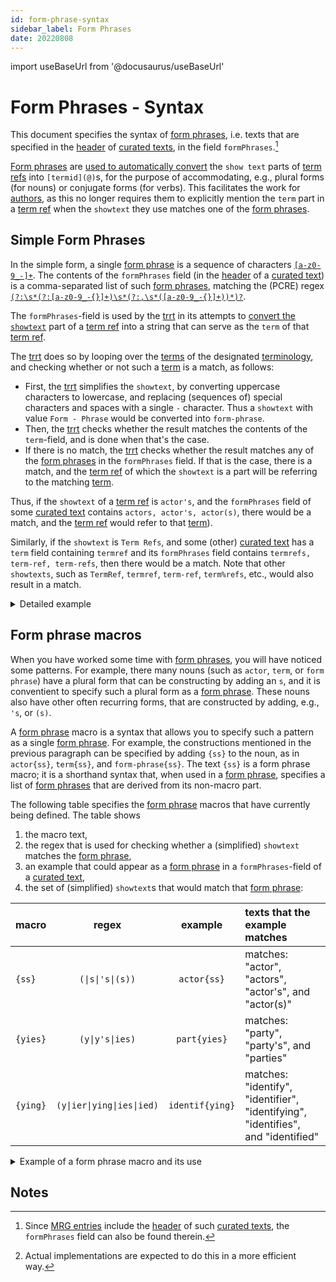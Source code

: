 ```yaml
---
id: form-phrase-syntax
sidebar_label: Form Phrases
date: 20220808
---
```


import useBaseUrl from '@docusaurus/useBaseUrl'

# Form Phrases - Syntax

This document specifies the syntax of [form phrases](@), i.e. texts that are specified in the [header](@) of [curated texts](@), in the field `formPhrases`.[^1]

[^1]: Since [MRG entries](@) include the [header](@) of such [curated texts](@), the `formPhrases` field can also be found therein.

[Form phrases](@) are [used to automatically convert](/docs/spec-tools/trrt#id) the `show text` parts of [term refs](@) into `[termid](@)`s, for the purpose of accommodating, e.g., plural forms (for nouns) or conjugate forms (for verbs). This facilitates the work for [authors](@), as this no longer requires them to explicitly mention the `term` part in a [term ref](@) when the `showtext` they use matches one of the [form phrases](@).

## Simple Form Phrases

In the simple form, a single [form phrase](@) is a sequence of characters [`[a-z0-9_-]+`](https://www.debuggex.com/r/w7mm0fzpON23yuZQ). The contents of the `formPhrases` field (in the [header](@) of a [curated text](@)) is a comma-separated list of such [form phrases](@), matching the (PCRE) regex [`(?:\s*(?:[a-z0-9_-{}]+)\s*(?:,\s*([a-z0-9_-{}]+))*)?`](https://www.debuggex.com/r/20MNb2zgNwLDD-dD).

The `formPhrases`-field is used by the [trrt](@) in its attempts to [convert the `showtext`](/docs/spec-tools/trrt#showtext) part of a [term ref](@) into a string that can serve as the `term` of that [term ref](@).

The [trrt](@) does so by looping over the [terms](@) of the designated [terminology](@), and checking whether or not such a [term](@) is a match, as follows:

- First, the [trrt](@) simplifies the `showtext`, by converting uppercase characters to lowercase, and replacing (sequences of) special characters and spaces with a single `-` character. Thus a `showtext` with value `Form - Phrase` would be converted into `form-phrase`.
- Then, the [trrt](@) checks whether the result matches the contents of the `term`-field, and is done when that's the case. 
- If there is no match, the [trrt](@) checks whether the result matches any of the [form phrases](@) in the `formPhrases` field. If that is the case, there is a match, and the [term ref](@) of which the `showtext` is a part will be referring to the matching [term](@).

Thus, if the `showtext` of a [term ref](@) is `actor's`, and the `formPhrases` field of some [curated text](@) contains `actors, actor's, actor(s)`, there would be a match, and the [term ref](@) would refer to that [term](@)). 

Similarly, if the `showtext` is `Term Refs`, and some (other) [curated text](@) has a `term` field containing `termref` and its `formPhrases` field contains `termrefs, term-ref, term-refs`, then there would be a match. Note that other `showtexts`, such as `TermRef`, `termref`, `term-ref`, `term%refs`, etc., would also result in a match.

<details>
   <summary>Detailed example</summary>

Consider a text with a [term ref](@), e.g., 

~~~ markdown
...
This is a text that is about [actors](actor@), and the [actor's](actor@) capabilities.
This text also says what the [actor(s)](actor@) might be doing.
...
~~~

As you can see, the `showtexts` are plurals or conjugate forms of the term `actor`.
It would help [authors](@) if they could write this text as follows:

~~~ markdown
...
This is a text that is about [actors](@), and the [actor's](@) capabilities.
This text also says what the [actor(s)](@) might be doing.
...
~~~

which would require the [trrt](@) to automatically convert such plurals or conjugate forms into the corresponding base term. That's where [form phrases](@) come in.

This can be done by specifying such plurals, conjugate forms, or any other texts as a [form phrase](@) and adding it to the `formPhrases` field (in the [header](@)) of the [curated text](@) that documents the base term (`actor` in our example), as follows:

~~~ yaml
formPhrases: actors, actor's, actor(s)
~~~
</details>

## Form phrase macros

When you have worked some time with [form phrases](@), you will have noticed some patterns. For example, there many nouns (such as `actor`, `term`, or `form phrase`) have a plural form that can be constructing by adding an `s`, and it is conventient to specify such a plural form as a [form phrase](@). These nouns also have other often recurring forms, that are constructed by adding, e.g., `'s`, or `(s)`.

A [form phrase](@) macro is a syntax that allows you to specify such a pattern as a single [form phrase](@). For example, the constructions mentioned in the previous paragraph can be specified by adding `{ss}` to the noun, as in `actor{ss}`, `term{ss}`, and `form-phrase{ss}`. The text `{ss}` is a form phrase macro; it is a shorthand syntax that, when used in a [form phrase](@), specifies a list of [form phrases](@) that are derived from its non-macro part.

The following table specifies the [form phrase](@) macros that have currently being defined. The table shows 
1. the macro text,
2. the regex that is used for checking whether a (simplified) `showtext` matches the [form phrase](@),
3. an example that could appear as a [form phrase](@) in a `formPhrases`-field of a [curated text](@),
4. the set of (simplified) `showtext`s that would match that [form phrase](@):

| macro    |           regex                       |     example     | texts that the example matches |
| -------- | :-----------------------------------: | :-------------: | :----------------------------- |
| `{ss}`   | <code>(\|s\|'s\|(s\))</code>          | `actor{ss}`     | matches: "actor", "actors", "actor's", and "actor(s)" |
| `{yies}` | <code>(y\|y's\|ies)</code>            | `part{yies}`    | matches: "party", "party's", and "parties" |
| `{ying}` | <code>(y\|ier\|ying\|ies\|ied)</code> | `identif{ying}` | matches: "identify", "identifier", "identifying", "identifies", and "identified" |


<details>
   <summary>Example of a form phrase macro and its use</summary>

Suppose we have a [curated text](@) for the term `actor`, and in its front matter, we specify:

~~~ yaml
formPhrases: identif{yies}
~~~

The part `{yies}` is a (predefined) macro, that is associated with the regex `(y|y's|ies)`.

When the [trrt](@) converts a [term ref](@), one of the things it needs to do is to [convert a so-called `show-text` into a `term`](/docs/spec-tools/trrt#showtext) that exists in some [curated text](@). If the `show-text` does not match the `term` of any of the [curated texts](@), the [trrt](@) will try to match it against every form phrase in every [curated text](@), including the [formphrase](@) `actor{ss}`.

You can think of how this work as follows[^3]. When the [trrt](@) encounters a `showtext`, it will loop over [curated texts](@) (or [MRG entries](@)) to find a match. If it can't find one (in case `showtext` is not the value of the `term` field), it will the take the list of [form phrases](@) specified in the `formPhrases` field, and replace every of its [form phrase](@) that contains a macro, with all possible [form phrases] that do not contain a macro. For example, if the contents of the `formPhrases` field would be `identifier{ss}, identif(ying)`, the replacement result would be the list `identifier`, `identifiers`, `identifier's`, `identifier(s)`, `identify`, `identifier`, `identifying`, `identifies` and `identified`. So there would be a match if the `showtext` would equal any of these [term refs](@).

[^3]: Actual implementations are expected to do this in a more efficient way.

</details>

## Notes